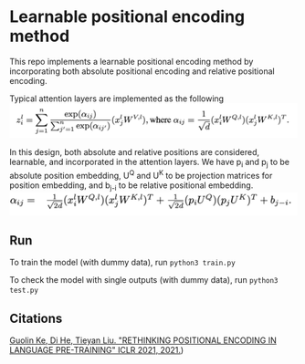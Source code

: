 # Learnable positional encoding method
This repo implements a learnable positional encoding method by incorporating both absolute positional encoding and relative positional encoding. 

Typical attention layers are implemented as the following
![alt text](https://github.com/Muhanzhang10/learnable_positional_encoding_method/blob/master/images/attention.png)

In this design, both absolute and relative positions are considered, learnable, and incorporated in the attention layers. We have p<sub>i</sub> and p<sub>j</sub> to be absolute position embedding, U<sup>Q</sup> and U<sup>K</sup> to be projection matrices for position embedding, and b<sub>j-i</sub> to be relative positional embedding.
![alt text](https://github.com/Muhanzhang10/learnable_positional_encoding_method/blob/master/images/design.png)

## Run
To train the model (with dummy data), run 
`python3 train.py`

To check the model with single outputs (with dummy data), run
`python3 test.py`

## Citations
[Guolin Ke, Di He, Tieyan Liu. "RETHINKING POSITIONAL ENCODING IN LANGUAGE PRE-TRAINING" ICLR 2021, 2021.](https://arxiv.org/pdf/2006.15595.pdf))
